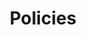 ---
sidebar: false
layout: Policies
title: Policies
subTitle: Bundled policies for your services and network.

# the data that is used to build this page
policies:
  - section: security
    sectionTitle: Security
    sectionSubTitle: Identity, Encryption and Compliance
    items:
      - title: mTLS
        url: /docs/latest/documentation/#mtls
      - title: Traffic Permissions
        url: /docs/latest/policies/#traffic-permissions
      - title: DP/CP Security
        url: /docs/latest/documentation/#dataplane-token
  - section: traffic-control
    sectionTitle: Traffic Control
    sectionSubTitle: Routing, Versioning, Deployments
    items:
      - title: Traffic Route
        url: /docs/latest/policies/#traffic-route
  - section: observability
    sectionTitle: Observability
    sectionSubTitle: Metrics, Logs and Traces
    items:
      - title: Traffic Log
        url: /docs/latest/policies/#traffic-log
      - title: Dataplane Metric
        url: /docs/latest/policies/#traffic-metrics
      - title: Traffic Trace
        url: /docs/latest/policies/#traffic-tracing
  - section: advanced
    sectionTitle: Advanced
    sectionSubTitle: Envoy configuration and Miscellaneous
    items:
      - title: Mesh/Multi-tenancy
        url: /docs/latest/policies/#mesh
      - title: Proxy Template
        url: /docs/latest/policies/#proxy-template
      - title: Healthcheck
        url: /docs/latest/policies/#health-check
---